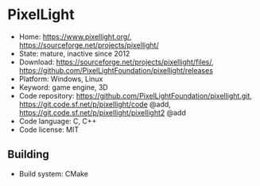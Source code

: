 # PixelLight

- Home: https://www.pixellight.org/, https://sourceforge.net/projects/pixellight/
- State: mature, inactive since 2012
- Download: https://sourceforge.net/projects/pixellight/files/, https://github.com/PixelLightFoundation/pixellight/releases
- Platform: Windows, Linux
- Keyword: game engine, 3D
- Code repository: https://github.com/PixelLightFoundation/pixellight.git, https://git.code.sf.net/p/pixellight/code @add, https://git.code.sf.net/p/pixellight/pixellight2 @add
- Code language: C, C++
- Code license: MIT

## Building

- Build system: CMake
